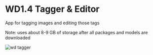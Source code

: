 # WD1.4 Tagger & Editor
App for tagging images and editing those tags

Note: uses about 8-9 GB of storage after all packages and models are downloaded

![wd tagger](https://user-images.githubusercontent.com/76718358/230708175-3bd38fc0-c840-4aab-bc2a-a64e4efd2eb8.jpg)
